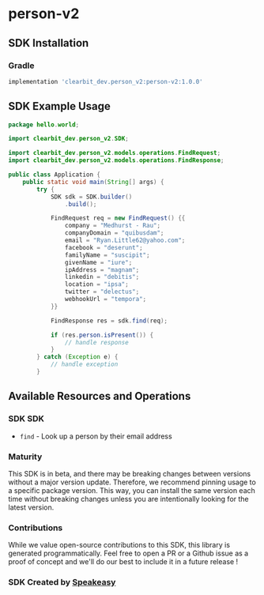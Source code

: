 # person-v2

<!-- Start SDK Installation -->
## SDK Installation

### Gradle

```groovy
implementation 'clearbit_dev.person_v2:person-v2:1.0.0'
```
<!-- End SDK Installation -->

## SDK Example Usage
<!-- Start SDK Example Usage -->
```java
package hello.world;

import clearbit_dev.person_v2.SDK;

import clearbit_dev.person_v2.models.operations.FindRequest;
import clearbit_dev.person_v2.models.operations.FindResponse;

public class Application {
    public static void main(String[] args) {
        try {
            SDK sdk = SDK.builder()
                .build();

            FindRequest req = new FindRequest() {{
                company = "Medhurst - Rau";
                companyDomain = "quibusdam";
                email = "Ryan.Little62@yahoo.com";
                facebook = "deserunt";
                familyName = "suscipit";
                givenName = "iure";
                ipAddress = "magnam";
                linkedin = "debitis";
                location = "ipsa";
                twitter = "delectus";
                webhookUrl = "tempora";
            }}            

            FindResponse res = sdk.find(req);

            if (res.person.isPresent()) {
                // handle response
            }
        } catch (Exception e) {
            // handle exception
        }
```
<!-- End SDK Example Usage -->

<!-- Start SDK Available Operations -->
## Available Resources and Operations

### SDK SDK

* `find` - Look up a person by their email address
<!-- End SDK Available Operations -->

### Maturity

This SDK is in beta, and there may be breaking changes between versions without a major version update. Therefore, we recommend pinning usage 
to a specific package version. This way, you can install the same version each time without breaking changes unless you are intentionally 
looking for the latest version.

### Contributions

While we value open-source contributions to this SDK, this library is generated programmatically. 
Feel free to open a PR or a Github issue as a proof of concept and we'll do our best to include it in a future release !

### SDK Created by [Speakeasy](https://docs.speakeasyapi.dev/docs/using-speakeasy/client-sdks)
